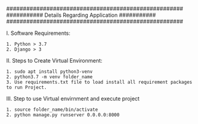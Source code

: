 #####################################################
########### Details Regarding Application ###########
#####################################################


I. Software Requirements:

    1. Python > 3.7
    2. Django > 3

II. Steps to Create Virtual Environment:

    1. sudo apt install python3-venv
    2. python3.7 -m venv folder_name
    3. Use requirements.txt file to load install all requirement packages to run Project.

III. Step to use Virtual envirnment and execute project

    1. source folder_name/bin/activate
    2. python manage.py runserver 0.0.0.0:8000
